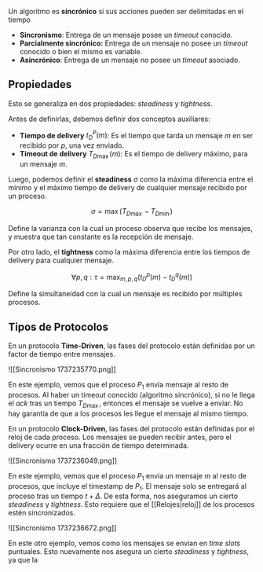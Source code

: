 Un algoritmo es **sincrónico** si sus acciones pueden ser delimitadas en el tiempo

- **Sincronismo**: Entrega de un mensaje posee un _timeout_ conocido.
- **Parcialmente sincrónico:** Entrega de un mensaje no posee un _timeout_ conocido o bien el mismo es variable.
- **Asincrónico**: Entrega de un mensaje no posee un _timeout_ asociado.

## Propiedades

Esto se generaliza en dos propiedades: _steadiness_ y _tightness_.

Antes de definirlas, debemos definir dos conceptos auxiliares:

- **Tiempo de delivery** $t_D^P(m)$: Es el tiempo que tarda un mensaje $m$ en ser recibido por $p$, una vez enviado.
- **Timeout de delivery** $T_{D\max}(m)$: Es el tiempo de delivery máximo, para un mensaje $m$.

Luego, podemos definir el **steadiness** $\sigma$ como la máxima diferencia entre el mínimo y el máximo tiempo de delivery de cualquier mensaje recibido por un proceso.

$$
\sigma = \max(T_{D\max} - T_{D\min})
$$

Define la varianza con la cual un proceso observa que recibe los mensajes, y muestra que tan constante es la recepción de mensaje.

Por otro lado, el **tightness** como la máxima diferencia entre los tiempos de delivery para cualquier mensaje.

$$
\forall p,q : \tau = \max_{m,p,q}(t_D^p(m) - t_D^q(m))
$$

Define la simultaneidad con la cual un mensaje es recibido por múltiples procesos.

## Tipos de Protocolos

En un protocolo **Time-Driven**, las fases del protocolo están definidas por un factor de tiempo entre mensajes.

![[Sincronismo 1737235770.png]]

En este ejemplo, vemos que el proceso $P_1$ envía mensaje al resto de procesos. Al haber un timeout conocido (algoritmo sincrónico), si no le llega el $ack$ tras un tiempo $T_{D\max}$, entonces el mensaje se vuelve a enviar. No hay garantía de que a los procesos les llegue el mensaje al mismo tiempo.

En un protocolo **Clock-Driven**, las fases del protocolo están definidas por el reloj de cada proceso. Los mensajes se pueden recibir antes, pero el delivery ocurre en una fracción de tiempo determinada.

![[Sincronismo 1737236049.png]]

En este ejemplo, vemos que el proceso $P_1$ envía un mensaje $m$ al resto de procesos, que incluye el timestamp de $P_1$. El mensaje solo se entregará al proceso tras un tiempo $t+\Delta$. De esta forma, nos aseguramos un cierto _steadiness_ y _tightness_. Esto requiere que el [[Relojes|reloj]] de los procesos estén sincronizados.

![[Sincronismo 1737236672.png]]

En este otro ejemplo, vemos como los mensajes se envían en _time slots_ puntuales. Esto nuevamente nos asegura un cierto _steadiness_ y _tightness_, ya que la 

